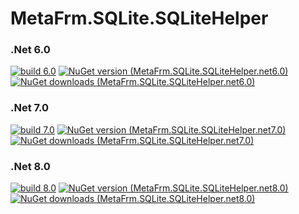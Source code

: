 # MetaFrm.SQLite.SQLiteHelper

### .Net 6.0
[![build 6.0](https://github.com/MetaFrm/MetaFrm.SQLite.SQLiteHelper/actions/workflows/build_6.0.yml/badge.svg)](https://github.com/MetaFrm/MetaFrm.SQLite.SQLiteHelper/actions/workflows/build_6.0.yml)
[![NuGet version (MetaFrm.SQLite.SQLiteHelper.net6.0)](https://img.shields.io/nuget/v/MetaFrm.SQLite.SQLiteHelper.net6.0)](https://www.nuget.org/packages/MetaFrm.SQLite.SQLiteHelper.net6.0/)
[![NuGet downloads (MetaFrm.SQLite.SQLiteHelper.net6.0)](https://img.shields.io/nuget/dt/MetaFrm.SQLite.SQLiteHelper.net6.0)](https://www.nuget.org/packages/MetaFrm.SQLite.SQLiteHelper.net6.0/)
### .Net 7.0
[![build 7.0](https://github.com/MetaFrm/MetaFrm.SQLite.SQLiteHelper/actions/workflows/build_7.0.yml/badge.svg)](https://github.com/MetaFrm/MetaFrm.SQLite.SQLiteHelper/actions/workflows/build_7.0.yml)
[![NuGet version (MetaFrm.SQLite.SQLiteHelper.net7.0)](https://img.shields.io/nuget/v/MetaFrm.SQLite.SQLiteHelper.net7.0)](https://www.nuget.org/packages/MetaFrm.SQLite.SQLiteHelper.net7.0/)
[![NuGet downloads (MetaFrm.SQLite.SQLiteHelper.net7.0)](https://img.shields.io/nuget/dt/MetaFrm.SQLite.SQLiteHelper.net7.0)](https://www.nuget.org/packages/MetaFrm.SQLite.SQLiteHelper.net7.0/)
### .Net 8.0
[![build 8.0](https://github.com/MetaFrm/MetaFrm.SQLite.SQLiteHelper/actions/workflows/build_8.0.yml/badge.svg)](https://github.com/MetaFrm/MetaFrm.SQLite.SQLiteHelper/actions/workflows/build_8.0.yml)
[![NuGet version (MetaFrm.SQLite.SQLiteHelper.net8.0)](https://img.shields.io/nuget/v/MetaFrm.SQLite.SQLiteHelper.net8.0)](https://www.nuget.org/packages/MetaFrm.SQLite.SQLiteHelper.net8.0/)
[![NuGet downloads (MetaFrm.SQLite.SQLiteHelper.net8.0)](https://img.shields.io/nuget/dt/MetaFrm.SQLite.SQLiteHelper.net8.0)](https://www.nuget.org/packages/MetaFrm.SQLite.SQLiteHelper.net8.0/)